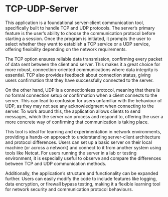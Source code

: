 # TCP-UDP-Server
This application is a foundational server-client communication tool, specifically built to handle TCP and UDP protocols. The server’s primary feature is the user’s ability to choose the communication protocol before starting a session. Once the program is initiated, it prompts the user to select whether they want to establish a TCP service or a UDP service, offering flexibility depending on the network requirements.

The TCP option ensures reliable data transmission, confirming every packet of data sent between the client and server. This makes it a great choice for more robust, connection-oriented communications where data integrity is essential. TCP also provides feedback about connection status, giving users confirmation that they have successfully connected to the server.

On the other hand, UDP is a connectionless protocol, meaning that there is no formal connection setup or confirmation when a client connects to the server. This can lead to confusion for users unfamiliar with the behaviour of UDP, as they may not see any acknowledgment when connecting to the server. To work around this, the application allows clients to send messages, which the server can process and respond to, offering the user a more concrete way of confirming that communication is taking place.

This tool is ideal for learning and experimentation in network environments, providing a hands-on approach to understanding server-client architecture and protocol differences. Users can set up a basic server on their local machine (or across a network) and connect to it from another system using tools like Netcat. For users running the server in a lab or testing environment, it is especially useful to observe and compare the differences between TCP and UDP communication methods.

Additionally, the application’s structure and functionality can be expanded further. Users can easily modify the code to include features like logging, data encryption, or firewall bypass testing, making it a flexible learning tool for network security and communication protocol behaviours.
